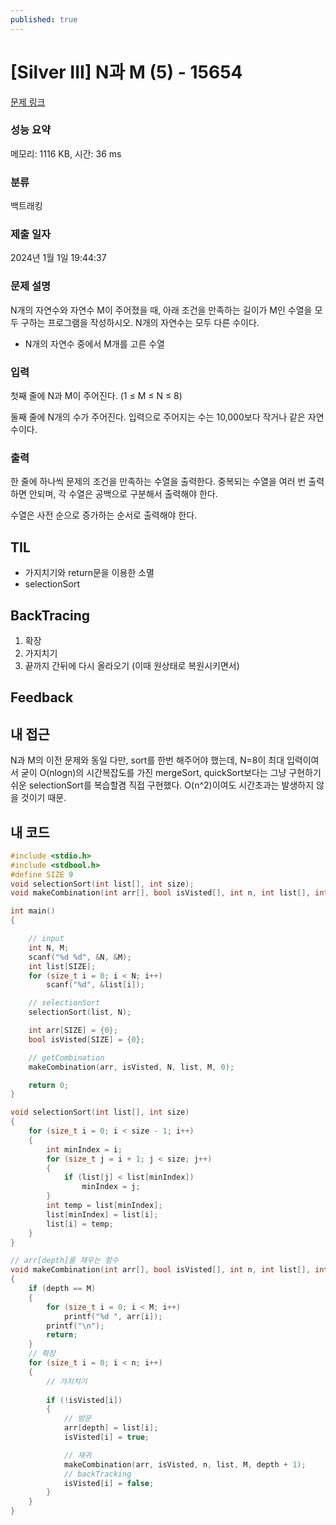 ```yaml
---
published: true
---
```

# [Silver III] N과 M (5) - 15654 

[문제 링크](https://www.acmicpc.net/problem/15654) 

### 성능 요약

메모리: 1116 KB, 시간: 36 ms

### 분류

백트래킹

### 제출 일자

2024년 1월 1일 19:44:37

### 문제 설명

N개의 자연수와 자연수 M이 주어졌을 때, 아래 조건을 만족하는 길이가 M인 수열을 모두 구하는 프로그램을 작성하시오. N개의 자연수는 모두 다른 수이다.

- N개의 자연수 중에서 M개를 고른 수열

### 입력 

첫째 줄에 N과 M이 주어진다. (1 ≤ M ≤ N ≤ 8)

둘째 줄에 N개의 수가 주어진다. 입력으로 주어지는 수는 10,000보다 작거나 같은 자연수이다.

### 출력 

한 줄에 하나씩 문제의 조건을 만족하는 수열을 출력한다. 중복되는 수열을 여러 번 출력하면 안되며, 각 수열은 공백으로 구분해서 출력해야 한다.

수열은 사전 순으로 증가하는 순서로 출력해야 한다.

## TIL

- 가지치기와 return문을 이용한 소멸
- selectionSort

## BackTracing

1. 확장
2. 가지치기
3. 끝까지 간뒤에 다시 올라오기 (이때 원상태로 복원시키면서)

## Feedback

 
## 내 접근

N과 M의 이전 문제와 동일
다만, sort를 한번 해주어야 했는데, N=8이 최대 입력이여서 굳이 O(nlogn)의 시간복잡도를 가진 mergeSort, quickSort보다는 그냥 구현하기 쉬운 selectionSort를 복습할겸 직접 구현했다. O(n^2)이여도 시간초과는 발생하지 않을 것이기 때문.

## 내 코드

```c
#include <stdio.h>
#include <stdbool.h>
#define SIZE 9
void selectionSort(int list[], int size);
void makeCombination(int arr[], bool isVisted[], int n, int list[], int M, int depth);

int main()
{

    // input
    int N, M;
    scanf("%d %d", &N, &M);
    int list[SIZE];
    for (size_t i = 0; i < N; i++)
        scanf("%d", &list[i]);

    // selectionSort
    selectionSort(list, N);

    int arr[SIZE] = {0};
    bool isVisted[SIZE] = {0};

    // getCombination
    makeCombination(arr, isVisted, N, list, M, 0);

    return 0;
}

void selectionSort(int list[], int size)
{
    for (size_t i = 0; i < size - 1; i++)
    {
        int minIndex = i;
        for (size_t j = i + 1; j < size; j++)
        {
            if (list[j] < list[minIndex])
                minIndex = j;
        }
        int temp = list[minIndex];
        list[minIndex] = list[i];
        list[i] = temp;
    }
}

// arr[depth]를 채우는 함수
void makeCombination(int arr[], bool isVisted[], int n, int list[], int M, int depth)
{
    if (depth == M)
    {
        for (size_t i = 0; i < M; i++)
            printf("%d ", arr[i]);
        printf("\n");
        return;
    }
    // 확장
    for (size_t i = 0; i < n; i++)
    {
        // 가지치기
        
        if (!isVisted[i])
        {
            // 방문
            arr[depth] = list[i];
            isVisted[i] = true;

            // 재귀
            makeCombination(arr, isVisted, n, list, M, depth + 1);
            // backTracking
            isVisted[i] = false;
        }
    }
}

```
